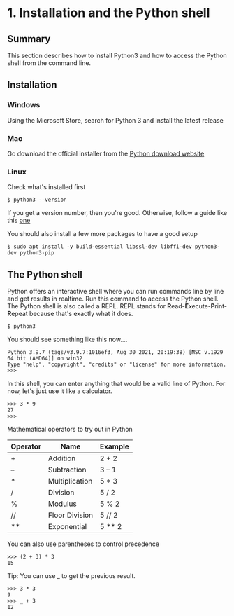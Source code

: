 # 1. Installation and the Python shell

## Summary
This section describes how to install Python3 and how to access the Python shell from the command line. 

## Installation
### Windows
Using the Microsoft Store, search for Python 3 and install the latest release
### Mac
Go download the official installer from the [Python download website](https://www.python.org/downloads/)
### Linux
Check what's installed first
```
$ python3 --version 
```
If you get a version number, then you're good. Otherwise, follow a guide like this [one](https://docs.python-guide.org/starting/install3/linux/) 

You should also install a few more packages to have a good setup
```
$ sudo apt install -y build-essential libssl-dev libffi-dev python3-dev python3-pip
```

##  The Python shell
Python offers an interactive shell where you can run commands line by line and get results in realtime. Run this command to access the Python shell. The Python shell is also called a REPL. REPL stands for **R**ead-**E**xecute-**P**rint-**R**epeat because that's exactly what it does.
```
$ python3
```
You should see something like this now....
```
Python 3.9.7 (tags/v3.9.7:1016ef3, Aug 30 2021, 20:19:38) [MSC v.1929 64 bit (AMD64)] on win32
Type "help", "copyright", "credits" or "license" for more information.
>>>
```
In this shell, you can enter anything that would be a valid line of Python. For now, let's just use it like a calculator.
```
>>> 3 * 9
27
>>> 
```
Mathematical operators to try out in Python

| Operator    |   Name         |  Example   |
| ----------- | -------------- | ---------- |
|     +       | Addition       |   2 + 2    |
|     –	      | Subtraction    |   3 – 1    |
|     *       | Multiplication |   5 * 3    |
|     /       | Division       |   5 / 2    |
|     %       | Modulus        |   5 % 2    |
|     //      | Floor Division |   5 // 2   |
|     **      | Exponential    |   5 ** 2   |

You can also use parentheses to control precedence
```
>>> (2 + 3) * 3
15
```
Tip: You can use _ to get the previous result.
```
>>> 3 * 3
9
>>> _ + 3
12
```